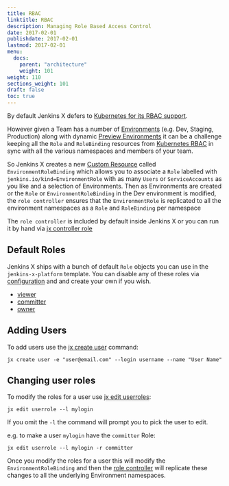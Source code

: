 ```yaml
---
title: RBAC
linktitle: RBAC
description: Managing Role Based Access Control
date: 2017-02-01
publishdate: 2017-02-01
lastmod: 2017-02-01
menu:
  docs:
    parent: "architecture"
    weight: 101
weight: 110
sections_weight: 101
draft: false
toc: true
---
```


By default Jenkins X defers to [Kubernetes for its RBAC support](https://kubernetes.io/docs/reference/access-authn-authz/rbac/).

However given a Team has a number of [Environments](/about/features/#environments) (e.g. Dev, Staging, Production) along with dynamic [Preview Environments](/developing/preview/) it can be a challenge keeping all the `Role` and `RoleBinding` resources from [Kubernetes RBAC](https://kubernetes.io/docs/reference/access-authn-authz/rbac/) in sync with all the various namespaces and members of your team.

So Jenkins X creates a new [Custom Resource](/architecture/custom-resources/) called `EnvironmentRoleBinding` which allows you to associate a `Role` labelled with `jenkins.io/kind=EnvironmentRole` with as many `Users` or `ServiceAccounts` as you like and a selection of Environments. Then as Environments are created or the `Role` or `EnvironmentRoleBinding` in the Dev environment is modified, the `role controller` ensures that the `EnvironmentRole` is replicated to all the environment namespaces as a `Role` and `RoleBinding` per namespace

The `role controller` is included by default inside Jenkins X or you can run it by hand via [jx controller role](/commands/jx_controller_role/#jx-controller-role)


## Default Roles

Jenkins X ships with a bunch of default `Role` objects you can use in the `jenkins-x-platform` template. You can disable any of these roles via [configuration](/getting-started/config/) and and create your own if you wish.

* [viewer](https://github.com/jenkins-x/jenkins-x-platform/blob/master/jenkins-x-platform/templates/viewer-role.yaml)
* [committer](https://github.com/jenkins-x/jenkins-x-platform/blob/master/jenkins-x-platform/templates/committer-role.yaml)
* [owner](https://github.com/jenkins-x/jenkins-x-platform/blob/master/jenkins-x-platform/templates/owner-role.yaml)

## Adding Users

To add users use the [jx create user](/commands/jx_create_user/) command:

```shell
jx create user -e "user@email.com" --login username --name "User Name" 
```

## Changing user roles

To modify the roles for a user use [jx edit userroles](/commands/jx_edit_userroles/):

```shell
jx edit userrole --l mylogin
```
 
If you omit the `-l` the command will prompt you to pick the user to edit.

e.g. to make a user `mylogin` have the `committer` Role:

```shell
jx edit userrole --l mylogin -r committer 
```

Once you modify the roles for a user this will modify the `EnvironmentRoleBinding` and then the [role controller](/commands/jx_controller_role/#jx-controller-role) will replicate these changes to all the underlying Environment namespaces.
